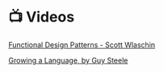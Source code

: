 # 📺 Videos

[Functional Design Patterns - Scott Wlaschin](https://www.youtube.com/watch?v=srQt1NAHYC0)

[Growing a Language, by Guy Steele](https://www.youtube.com/watch?v=_ahvzDzKdB0)
